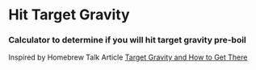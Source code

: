 # Hit Target Gravity
### Calculator to determine if you will hit target gravity pre-boil

Inspired by Homebrew Talk Article [Target Gravity and How to Get There](http://www.homebrewtalk.com/entries/Target-Gravity-and-How-to-Get-There-A-Tutorial.html)